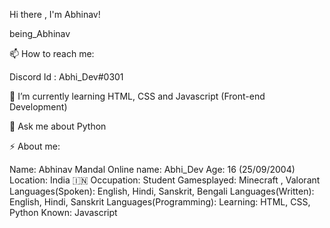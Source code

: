 Hi there , I'm Abhinav!
  



being_Abhinav




📫 How to reach me:

Discord Id : Abhi_Dev#0301

🌱 I’m currently learning HTML, CSS and Javascript (Front-end Development)

💬 Ask me about Python

⚡ About me:

Name: Abhinav Mandal
Online name: Abhi_Dev
Age: 16 (25/09/2004)
Location: India 🇮🇳
Occupation: Student
Gamesplayed: Minecraft , Valorant
Languages(Spoken): English, Hindi, Sanskrit, Bengali
Languages(Written): English, Hindi, Sanskrit
Languages(Programming):
Learning: HTML, CSS, Python
Known: Javascript

